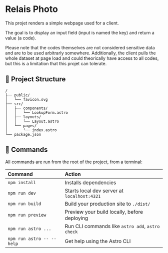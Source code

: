# Relais Photo

This projet renders a simple webpage used for a client.

The goal is to display an input field (input is named the key) and return a value (a code).

Please note that the codes themselves are not considered sensitive data and are to be used arbitrarly somewhere.
Additionally, the client pulls the whole dataset at page load and could theorically have access to all codes, but this is a limitation that this projet can tolerate.

## 🚀 Project Structure

```text
/
├── public/
│   └── favicon.svg
├── src/
│   ├── components/
│   │   └── LookupForm.astro
│   ├── layouts/
│   │   └── Layout.astro
│   └── pages/
│       └── index.astro
└── package.json
```

## 🧞 Commands

All commands are run from the root of the project, from a terminal:

| Command                   | Action                                           |
| :------------------------ | :----------------------------------------------- |
| `npm install`             | Installs dependencies                            |
| `npm run dev`             | Starts local dev server at `localhost:4321`      |
| `npm run build`           | Build your production site to `./dist/`          |
| `npm run preview`         | Preview your build locally, before deploying     |
| `npm run astro ...`       | Run CLI commands like `astro add`, `astro check` |
| `npm run astro -- --help` | Get help using the Astro CLI                     |
